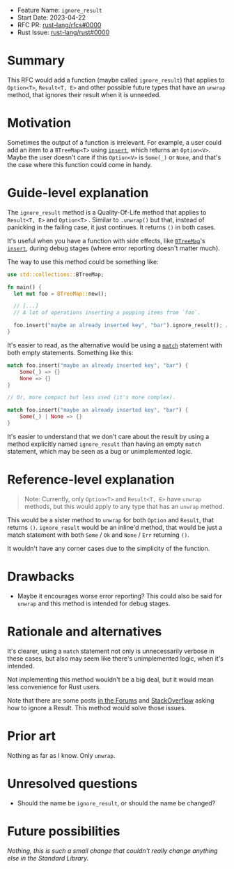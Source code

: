 - Feature Name: `ignore_result`
- Start Date: 2023-04-22
- RFC PR: [rust-lang/rfcs#0000](https://github.com/rust-lang/rfcs/pull/0000)
- Rust Issue: [rust-lang/rust#0000](https://github.com/rust-lang/rust/issues/0000)

# Summary
[summary]: #summary

This RFC would add a function (maybe called `ignore_result`) that applies to `Option<T>`, `Result<T, E>` and other possible future types that have an `unwrap` method, that ignores their result when it is unneeded.

# Motivation
[motivation]: #motivation

Sometimes the output of a function is irrelevant. For example, a user could add an item to a `BTreeMap<T>` using [`insert`](https://doc.rust-lang.org/std/collections/struct.BTreeMap.html#method.insert), which returns an `Option<V>`. Maybe the user doesn't care if this `Option<V>` is `Some(_)` or `None`, and that's the case where this function could come in handy.


# Guide-level explanation
[guide-level-explanation]: #guide-level-explanation

The `ignore_result` method is a Quality-Of-Life method that applies to `Result<T, E>` and `Option<T>` . Similar to `.unwrap()` but that, instead of panicking in the failing case, it just continues. It returns `()` in both cases.

It's useful when you have a function with side effects, like [`BTreeMap`](https://doc.rust-lang.org/std/collections/struct.BTreeMap.html)'s [`insert`](https://doc.rust-lang.org/std/collections/struct.BTreeMap.html#method.insert), during debug stages (where error reporting doesn't matter much).

The way to use this method could be something like:

```rust
use std::collections::BTreeMap;

fn main() {
  let mut foo = BTreeMap::new();

  // [...]
  // A lot of operations inserting a popping items from `foo`.

  foo.insert("maybe an already inserted key", "bar").ignore_result(); // We don't care about the result of this function, we only care about the key being there.
}
```

It's easier to read, as the alternative would be using a [`match`](https://doc.rust-lang.org/std/keyword.match.html) statement with both empty statements. Something like this:

```rust
match foo.insert("maybe an already inserted key", "bar") {
	Some(_) => {}
	None => {}
}

// Or, more compact but less used (it's more complex).

match foo.insert("maybe an already inserted key", "bar") {
	Some(_) | None => {}
} 
```

It's easier to understand that we don't care about the result by using a method explicitly named `ignore_result` than having an empty `match` statement, which may be seen as a bug or unimplemented logic.

# Reference-level explanation
[reference-level-explanation]: #reference-level-explanation

> Note: Currently, only `Option<T>` and `Result<T, E>` have `unwrap` methods, but this would apply to any type that has an `unwrap` method.

This would be a sister method to `unwrap` for both `Option` and `Result`, that returns `()`.
`ignore_result` would be an inline'd method, that would be just a match statement with both `Some` / `Ok` and `None` / `Err` returning `()`.

It wouldn't have any corner cases due to the simplicity of the function.

# Drawbacks
[drawbacks]: #drawbacks

* Maybe it encourages worse error reporting? This could also be said for `unwrap` and this method is intended for debug stages.

# Rationale and alternatives
[rationale-and-alternatives]: #rationale-and-alternatives

It's clearer, using a `match` statement not only is unnecessarily verbose in these cases, but also may seem like there's unimplemented logic, when it's intended.

Not implementing this method wouldn't be a big deal, but it would mean less convenience for Rust users.

Note that there are some posts [in the Forums](https://users.rust-lang.org/t/what-is-the-best-way-to-ignore-a-result/55187) and [StackOverflow](https://stackoverflow.com/questions/51141672/how-do-i-ignore-an-error-returned-from-a-rust-function-and-proceed-regardless) asking how to ignore a Result. This method would solve those issues.

# Prior art
[prior-art]: #prior-art

Nothing as far as I know. Only `unwrap`.

# Unresolved questions
[unresolved-questions]: #unresolved-questions

- Should the name be `ignore_result`, or should the name be changed?

# Future possibilities
[future-possibilities]: #future-possibilities

*Nothing, this is such a small change that couldn't really change anything else in the Standard Library.*